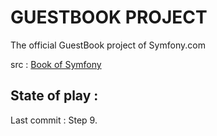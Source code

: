 
# GUESTBOOK PROJECT

The official GuestBook project of Symfony.com 

src : <a href="https://symfony.com/doc/6.0/" target="_blank"> Book of Symfony </a>


## State of play :

Last commit : Step 9.




